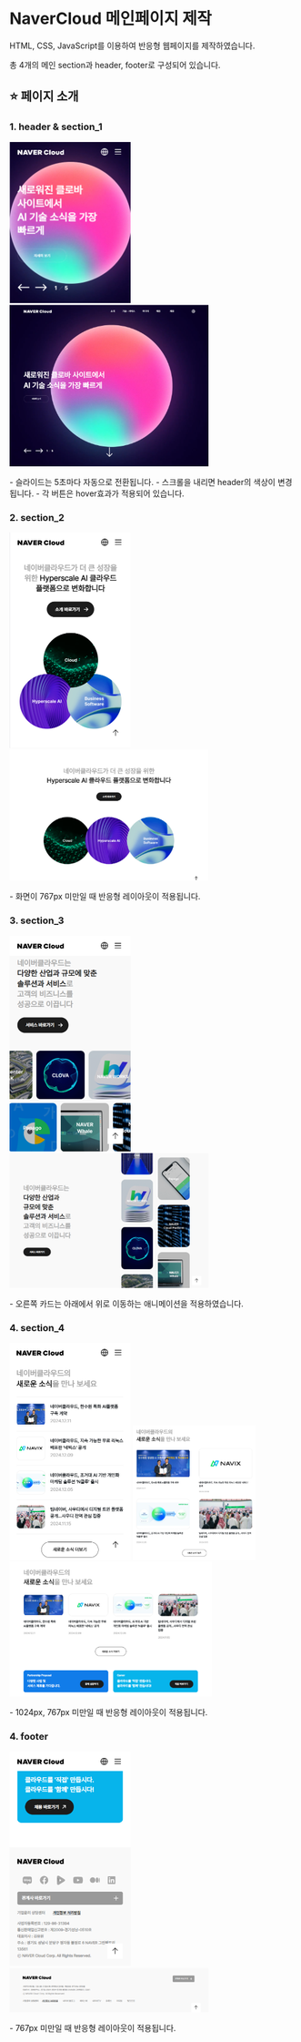 # NaverCloud 메인페이지 제작
HTML, CSS, JavaScript를 이용하여 반응형 웹페이지를 제작하였습니다.

총 4개의 메인 section과 header, footer로 구성되어 있습니다.

## ⭐ 페이지 소개
### 1. header & section_1

<p float="left">
  <img src="./images/readmeImg/m_main01.png" width=213 />
  <img src="./images/readmeImg/main01.png" width=350 />
</p>
- 슬라이드는 5초마다 자동으로 전환됩니다.
- 스크롤을 내리면 header의 색상이 변경됩니다.
- 각 버튼은 hover효과가 적용되어 있습니다.

### 2. section_2
<p float="left">
  <img src="./images/readmeImg/m_main02.png" width=213 />
  <img src="./images/readmeImg/main02.png" width=350 />
</p>
- 화면이 767px 미만일 때 반응형 레이아웃이 적용됩니다.

### 3. section_3
<p float="left">
  <img src="./images/readmeImg/m_main03.png" width=213 />
  <img src="./images/readmeImg/main03.png" width=350 />
</p>
- 오른쪽 카드는 아래에서 위로 이동하는 애니메이션을 적용하였습니다.

### 4. section_4
<p float="left">
  <img src="./images/readmeImg/m_main04.png" width=213 />
  <img src="./images/readmeImg/middle_main03.png" width=216 />
  <img src="./images/readmeImg/main04.png" width=356 />
</p>
- 1024px, 767px 미만일 때 반응형 레이아웃이 적용됩니다.

### 4. footer
<p float="left">
  <img src="./images/readmeImg/m_footer.png" width=213 />
  <img src="./images/readmeImg/footer.png" width=350 />
</p>
- 767px 미만일 때 반응형 레이아웃이 적용됩니다.